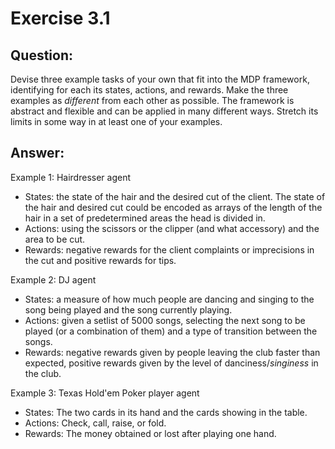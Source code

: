 # Exercise 3.1 
  
## Question:
Devise three example tasks of your own that fit into the MDP framework, identifying for each its states, actions,
and rewards. Make the three examples as _different_ from each other as possible. The framework is abstract and
flexible and can be applied in many different ways. Stretch its limits in some way in at least one of your examples.

## Answer:
Example 1: Hairdresser agent

- States: the state of the hair and the desired cut of the client. The state of the hair and desired cut could be
encoded as arrays of the length of the hair in a set of predetermined areas the head is divided in.
- Actions: using the scissors or the clipper (and what accessory) and the area to be cut.
- Rewards: negative rewards for the client complaints or imprecisions in the cut and positive rewards for tips.

Example 2: DJ agent

- States: a measure of how much people are dancing and singing to the song being played and the song currently playing.
- Actions: given a setlist of 5000 songs, selecting the next song to be played (or a combination of them) and a type of
transition between the songs.
- Rewards: negative rewards given by people leaving the club faster than expected, positive rewards given by the level
of danciness/_singiness_ in the club.

Example 3: Texas Hold'em Poker player agent

- States: The two cards in its hand and the cards showing in the table.
- Actions: Check, call, raise, or fold.
- Rewards: The money obtained or lost after playing one hand.
